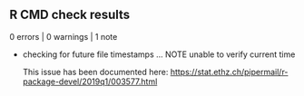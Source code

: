 ## R CMD check results

0 errors | 0 warnings | 1 note

* checking for future file timestamps ... NOTE
  unable to verify current time
  
  This issue has been documented here:
  https://stat.ethz.ch/pipermail/r-package-devel/2019q1/003577.html 

